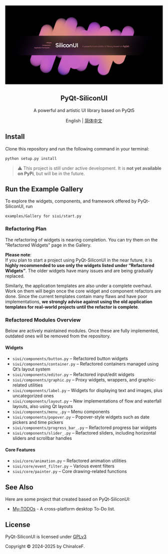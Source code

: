 
<p align="center">  
  
  <a href="#">
    <img src="https://github.com/ChinaIceF/PyQt-SiliconUI/blob/main/assets/readme/silicon_main.png?raw=true" alt="Logo"  >
  </a>
  
  <h2 align="center">PyQt-SiliconUI</h2>
  <p align="center">A powerful and artistic UI library based on PyQt5</p>

<p align="center">
    English | <a href="docs/README_zh.md">简体中文</a>
</p>

## Install
Clone this repository and run the following command in your terminal:

```cmd
python setup.py install
```

> ⚠️ This project is still under active development. It is **not yet available on PyPi**, but will be in the future.


## Run the Example Gallery
To explore the widgets, components, and framework offered by PyQt-SiliconUI, run 
```
examples/Gallery for siui/start.py
```

### Refactoring Plan

The refactoring of widgets is nearing completion. You can try them on the "Refactored Widgets" page in the Gallery.

**Please note**:  
If you plan to start a project using PyQt-SiliconUI in the near future, it is **highly recommended to use only the widgets listed under “Refactored Widgets”**. 
The older widgets have many issues and are being gradually replaced.  

Similarly, the application templates are also under a complete overhaul. Work on them will begin once the core widget and component refactors are done. 
Since the current templates contain many flaws and have poor implementations, 
**we strongly advise against using the old application templates for real-world projects until the refactor is complete**.

### Refactored Modules Overview

Below are actively maintained modules. Once these are fully implemented, outdated ones will be removed from the repository.

#### Widgets

- `siui/components/button.py` – Refactored button widgets  
- `siui/components/container.py` – Refactored containers managed using Qt’s layout system  
- `siui/components/editor.py` – Refactored input/edit widgets  
- `siui/components/graphic.py` – Proxy widgets, wrappers, and graphic-related utilities  
- `siui/components/label.py` – Widgets for displaying text and images, plus uncategorized ones  
- `siui/components/layout.py` – New implementations of flow and waterfall layouts, also using Qt layouts  
- `siui/components/menu_.py` – Menu components  
- `siui/components/popover.py` – Popover-style widgets such as date pickers and time pickers  
- `siui/components/progress_bar_.py` – Refactored progress bar widgets  
- `siui/components/slider_.py` – Refactored sliders, including horizontal sliders and scrollbar handles  

#### Core Features

- `siui/core/animation.py` – Refactored animation utilities  
- `siui/core/event_filter.py` – Various event filters  
- `siui/core/painter.py` – Core drawing-related functions  


## See Also
Here are some project that created based on PyQt-SiliconUI:
* [My-TODOs](https://github.com/ChinaIceF/My-TODOs) - A cross-platform desktop To-Do list.


## License
PyQt-SiliconUI is licensed under [GPLv3](LICENSE) 

Copyright © 2024-2025 by ChinaIceF.